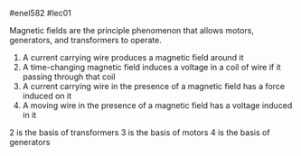 #enel582 #lec01 

Magnetic fields are the principle phenomenon that allows motors, generators, and transformers to operate.

1. A current carrying wire produces a magnetic field around it
2. A time-changing magnetic field induces a voltage in a coil of wire if it passing through that coil
3. A current carrying wire in the presence of a magnetic field has a force induced on it
4. A moving wire in the presence of a magnetic field has a voltage induced in it

2 is the basis of transformers
3 is the basis of motors
4 is the basis of generators
